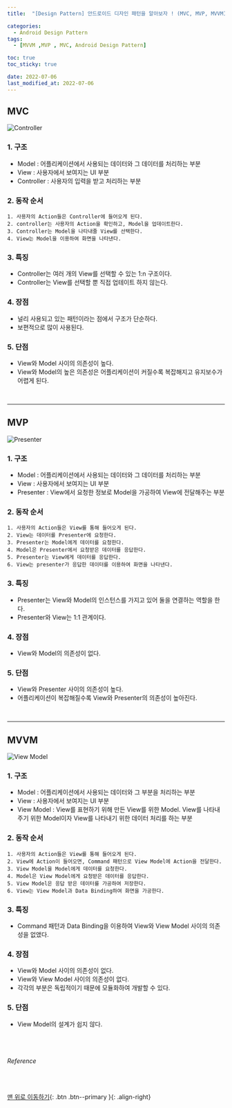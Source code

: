 ```yaml
---
title:  "[Design Pattern] 안드로이드 디자인 패턴을 알아보자 ! (MVC, MVP, MVVM)" 

categories:
  - Android Design Pattern
tags:
  - [MVVM ,MVP , MVC, Android Design Pattern]

toc: true
toc_sticky: true

date: 2022-07-06
last_modified_at: 2022-07-06
---
```


## MVC

![Controller](https://user-images.githubusercontent.com/61777583/177506978-a53cca03-4d38-45e3-94bd-c7559d75071f.png)


### 1. 구조
- Model : 어플리케이션에서 사용되는 데이터와 그 데이터를 처리하는 부분
- View : 사용자에서 보여지는 UI 부분
- Controller : 사용자의 입력을 받고 처리하는 부분


### 2. 동작 순서
    1. 사용자의 Action들은 Controller에 들어오게 된다.
    2. controller는 사용자의 Action을 확인하고, Model을 업데이트한다.
    3. Controller는 Model을 나타내줄 View를 선택한다.
    4. View는 Model을 이용하여 화면을 나타낸다.

### 3. 특징
- Controller는 여러 개의 View를 선택할 수 있는 1:n 구조이다.
- Controller는 View를 선택할 뿐 직접 업테이트 하지 않는다.

### 4. 장점
- 널리 사용되고 있는 패턴이라는 점에서 구조가 단순하다.
- 보편적으로 많이 사용된다.

### 5. 단점
- View와 Model 사이의 의존성이 높다.
- View와 Model의 높은 의존성은 어플리케이션이 커질수록 복잡해지고 유지보수가 어렵게 된다.

<br>

***


## MVP

![Presenter](https://user-images.githubusercontent.com/61777583/177508534-d6706cca-3f5f-4e9e-a7a7-0dbd1b5d2447.png)

### 1. 구조
- Model : 어플리케이션에서 사용되는 데이터와 그 데이터를 처리하는 부분
- View : 사용자에서 보여지는 UI 부분
- Presenter : View에서 요청한 정보로 Model을 가공하여 View에 전달해주는 부분

### 2. 동작 순서
    1. 사용자의 Action들은 View를 통해 들어오게 된다.
    2. View는 데이터를 Presenter에 요청한다.
    3. Presenter는 Model에게 데이터를 요청한다.
    4. Model은 Presenter에서 요청받은 데이터를 응답한다.
    5. Presenter는 View에게 데이터를 응답한다.
    6. View는 presenter가 응답한 데이터를 이용하여 화면을 나타낸다.

### 3. 특징
- Presenter는  View와 Model의 인스턴스를 가지고 있어 둘을 연결하는 역할을 한다.
- Presenter와 View는 1:1 관계이다.

### 4. 장점
- View와 Model의 의존성이 없다.

### 5. 단점
- View와 Presenter 사이의 의존성이 높다.
- 어플리케이션이 복잡해질수록 View와 Presenter의 의존성이 높아진다.

<br>

***

## MVVM

![View Model](https://user-images.githubusercontent.com/61777583/177508750-cd2697ce-2ed5-4298-8608-a63272f9d503.png)

### 1. 구조
- Model : 어플리케이션에서 사용되는 데이터와 그 부분을 처리하는 부분
- View : 사용자에서 보여지는 UI 부분
- View Model : View를 표현하기 위해 만든 View를 위한 Model. View를 나타내 주기 위한 Model이자 View를 나타내기 위한 데이터 처리를 하는 부분

### 2. 동작 순서
    1. 사용자의 Action들은 View를 통해 들어오게 된다.
    2. View에 Action이 들어오면, Command 패턴으로 View Model에 Action을 전달한다.
    3. View Model을 Model에게 데이터를 요청한다.
    4. Model은 View Model에게 요청받은 데이터를 응답한다.
    5. View Model은 응답 받은 데이터를 가공하여 저장한다.
    6. View는 View Model과 Data Binding하여 화면을 가공한다.

### 3. 특징
- Command 패턴과 Data Binding을 이용하여  View와 View Model 사이의 의존성을 없앴다.

### 4. 장점
- View와 Model 사이의 의존성이 없다.
- View와 View Model 사이의 의존성이 없다.
- 각각의 부분은 독립적이기 때문에 모듈화하여 개발할 수 있다.

### 5. 단점
- View Model의 설계가 쉽지 않다.

<br>
<br>

###### Reference
<br>




[맨 위로 이동하기](#){: .btn .btn--primary }{: .align-right} 